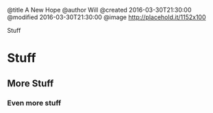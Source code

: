@title A New Hope
@author Will
@created 2016-03-30T21:30:00
@modified 2016-03-30T21:30:00
@image http://placehold.it/1152x100

Stuff

# Stuff

## More Stuff

### Even more stuff

